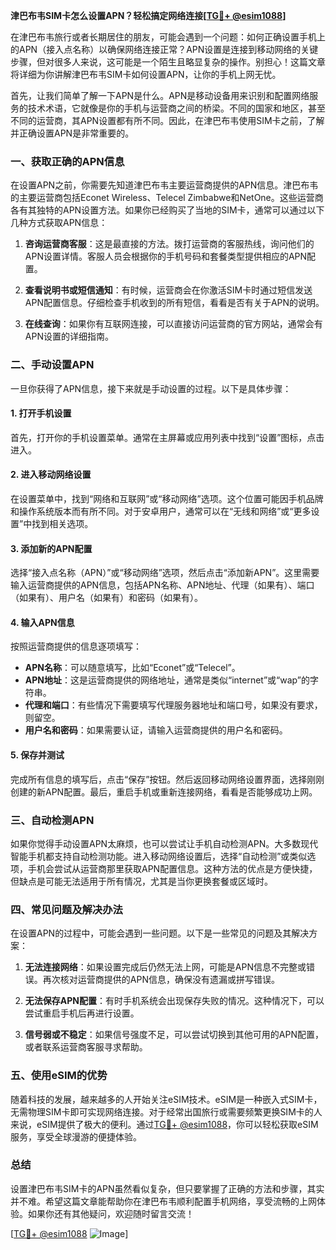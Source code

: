 **津巴布韦SIM卡怎么设置APN？轻松搞定网络连接[[TG💪+ @esim1088](https://t.me/s/esim1088)]**

在津巴布韦旅行或者长期居住的朋友，可能会遇到一个问题：如何正确设置手机上的APN（接入点名称）以确保网络连接正常？APN设置是连接到移动网络的关键步骤，但对很多人来说，这可能是一个陌生且略显复杂的操作。别担心！这篇文章将详细为你讲解津巴布韦SIM卡如何设置APN，让你的手机上网无忧。

首先，让我们简单了解一下APN是什么。APN是移动设备用来识别和配置网络服务的技术术语，它就像是你的手机与运营商之间的桥梁。不同的国家和地区，甚至不同的运营商，其APN设置都有所不同。因此，在津巴布韦使用SIM卡之前，了解并正确设置APN是非常重要的。

### 一、获取正确的APN信息

在设置APN之前，你需要先知道津巴布韦主要运营商提供的APN信息。津巴布韦的主要运营商包括Econet Wireless、Telecel Zimbabwe和NetOne。这些运营商各有其独特的APN设置方法。如果你已经购买了当地的SIM卡，通常可以通过以下几种方式获取APN信息：

1. **咨询运营商客服**：这是最直接的方法。拨打运营商的客服热线，询问他们的APN设置详情。客服人员会根据你的手机号码和套餐类型提供相应的APN配置。
   
2. **查看说明书或短信通知**：有时候，运营商会在你激活SIM卡时通过短信发送APN配置信息。仔细检查手机收到的所有短信，看看是否有关于APN的说明。

3. **在线查询**：如果你有互联网连接，可以直接访问运营商的官方网站，通常会有APN设置的详细指南。

### 二、手动设置APN

一旦你获得了APN信息，接下来就是手动设置的过程。以下是具体步骤：

#### 1. 打开手机设置

首先，打开你的手机设置菜单。通常在主屏幕或应用列表中找到“设置”图标，点击进入。

#### 2. 进入移动网络设置

在设置菜单中，找到“网络和互联网”或“移动网络”选项。这个位置可能因手机品牌和操作系统版本而有所不同。对于安卓用户，通常可以在“无线和网络”或“更多设置”中找到相关选项。

#### 3. 添加新的APN配置

选择“接入点名称（APN）”或“移动网络”选项，然后点击“添加新APN”。这里需要输入运营商提供的APN信息，包括APN名称、APN地址、代理（如果有）、端口（如果有）、用户名（如果有）和密码（如果有）。

#### 4. 输入APN信息

按照运营商提供的信息逐项填写：
- **APN名称**：可以随意填写，比如“Econet”或“Telecel”。
- **APN地址**：这是运营商提供的网络地址，通常是类似“internet”或“wap”的字符串。
- **代理和端口**：有些情况下需要填写代理服务器地址和端口号，如果没有要求，则留空。
- **用户名和密码**：如果需要认证，请输入运营商提供的用户名和密码。

#### 5. 保存并测试

完成所有信息的填写后，点击“保存”按钮。然后返回移动网络设置界面，选择刚刚创建的新APN配置。最后，重启手机或重新连接网络，看看是否能够成功上网。

### 三、自动检测APN

如果你觉得手动设置APN太麻烦，也可以尝试让手机自动检测APN。大多数现代智能手机都支持自动检测功能。进入移动网络设置后，选择“自动检测”或类似选项，手机会尝试从运营商那里获取APN配置信息。这种方法的优点是方便快捷，但缺点是可能无法适用于所有情况，尤其是当你更换套餐或区域时。

### 四、常见问题及解决办法

在设置APN的过程中，可能会遇到一些问题。以下是一些常见的问题及其解决方案：

1. **无法连接网络**：如果设置完成后仍然无法上网，可能是APN信息不完整或错误。再次核对运营商提供的APN信息，确保没有遗漏或拼写错误。

2. **无法保存APN配置**：有时手机系统会出现保存失败的情况。这种情况下，可以尝试重启手机后再进行设置。

3. **信号弱或不稳定**：如果信号强度不足，可以尝试切换到其他可用的APN配置，或者联系运营商客服寻求帮助。

### 五、使用eSIM的优势

随着科技的发展，越来越多的人开始关注eSIM技术。eSIM是一种嵌入式SIM卡，无需物理SIM卡即可实现网络连接。对于经常出国旅行或需要频繁更换SIM卡的人来说，eSIM提供了极大的便利。通过[TG💪+ @esim1088](https://t.me/s/esim1088)，你可以轻松获取eSIM服务，享受全球漫游的便捷体验。

### 总结

设置津巴布韦SIM卡的APN虽然看似复杂，但只要掌握了正确的方法和步骤，其实并不难。希望这篇文章能帮助你在津巴布韦顺利配置手机网络，享受流畅的上网体验。如果你还有其他疑问，欢迎随时留言交流！

[[TG💪+ @esim1088](https://t.me/s/esim1088) ![Image](https://i.postimg.cc/4NQfJmqS/Snipaste-2025-05-13-00-14-12.png)]